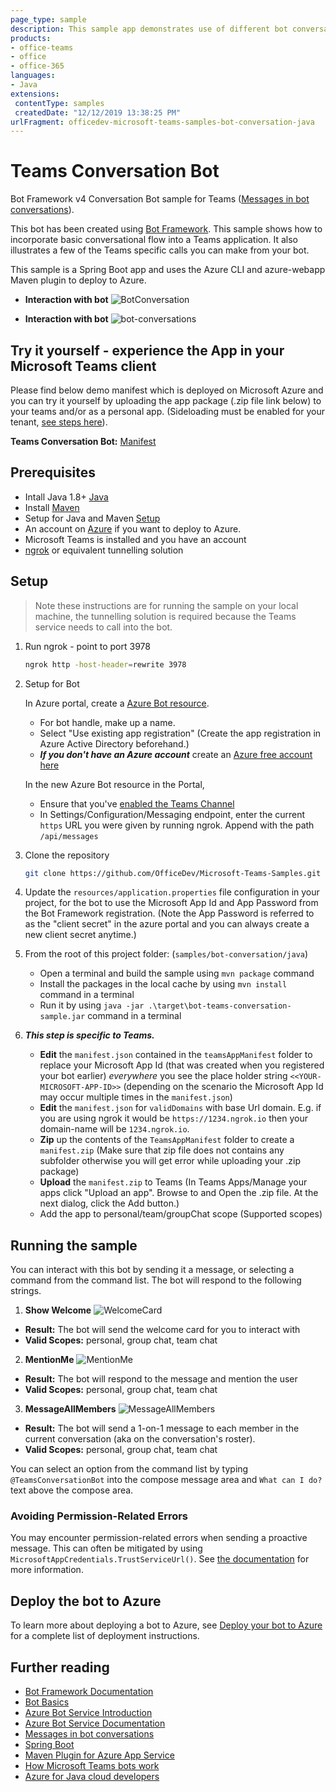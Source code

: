 ```yaml
---
page_type: sample
description: This sample app demonstrates use of different bot conversation events available in bot framework v4 for personal and teams scope.
products:
- office-teams
- office
- office-365
languages:
- Java
extensions:
 contentType: samples
 createdDate: "12/12/2019 13:38:25 PM"
urlFragment: officedev-microsoft-teams-samples-bot-conversation-java
---
```


# Teams Conversation Bot

Bot Framework v4 Conversation Bot sample for Teams ([Messages in bot conversations](https://learn.microsoft.com/microsoftteams/platform/bots/how-to/conversations/conversation-messages?tabs=dotnet)).

This bot has been created using [Bot Framework](https://dev.botframework.com). This sample shows
how to incorporate basic conversational flow into a Teams application. It also illustrates a few of the Teams specific calls you can make from your bot.

This sample is a Spring Boot app and uses the Azure CLI and azure-webapp Maven plugin to deploy to Azure.

- **Interaction with bot**
![BotConversation](Images/BotConversation.gif)

- **Interaction with bot**
![bot-conversations ](Images/bot-conversations.gif)

## Try it yourself - experience the App in your Microsoft Teams client
Please find below demo manifest which is deployed on Microsoft Azure and you can try it yourself by uploading the app package (.zip file link below) to your teams and/or as a personal app. (Sideloading must be enabled for your tenant, [see steps here](https://docs.microsoft.com/microsoftteams/platform/concepts/build-and-test/prepare-your-o365-tenant#enable-custom-teams-apps-and-turn-on-custom-app-uploading)).

**Teams Conversation Bot:** [Manifest](/samples/bot-conversation/csharp/demo-manifest/bot-conversation.zip)

## Prerequisites

- Intall Java 1.8+ [Java](https://www.oracle.com/java/technologies/downloads/#java8-windows)
- Install [Maven](https://maven.apache.org/)
- Setup for Java and Maven [Setup](Setup.md)
- An account on [Azure](https://azure.microsoft.com) if you want to deploy to Azure.
- Microsoft Teams is installed and you have an account
- [ngrok](https://ngrok.com/) or equivalent tunnelling solution

## Setup

> Note these instructions are for running the sample on your local machine, the tunnelling solution is required because
the Teams service needs to call into the bot.

1) Run ngrok - point to port 3978

    ```bash
    ngrok http -host-header=rewrite 3978
    ```

1) Setup for Bot

   In Azure portal, create a [Azure Bot resource](https://docs.microsoft.com/azure/bot-service/bot-service-quickstart-registration).
    - For bot handle, make up a name.
    - Select "Use existing app registration" (Create the app registration in Azure Active Directory beforehand.)
    - __*If you don't have an Azure account*__ create an [Azure free account here](https://azure.microsoft.com/free/)

   In the new Azure Bot resource in the Portal, 
    - Ensure that you've [enabled the Teams Channel](https://learn.microsoft.com/azure/bot-service/channel-connect-teams?view=azure-bot-service-4.0)
    - In Settings/Configuration/Messaging endpoint, enter the current `https` URL you were given by running ngrok. Append with the path `/api/messages`

1) Clone the repository

    ```bash
    git clone https://github.com/OfficeDev/Microsoft-Teams-Samples.git
    ```

1) Update the `resources/application.properties` file configuration in your project, for the bot to use the Microsoft App Id and App Password from the Bot Framework registration. (Note the App Password is referred to as the "client secret" in the azure portal and you can always create a new client secret anytime.)

1) From the root of this project folder: (`samples/bot-conversation/java`)
    - Open a terminal and build the sample using `mvn package` command
    - Install the packages in the local cache by using `mvn install` command in a terminal
    - Run it by using `java -jar .\target\bot-teams-conversation-sample.jar` command in a terminal

1) __*This step is specific to Teams.*__
    - **Edit** the `manifest.json` contained in the  `teamsAppManifest` folder to replace your Microsoft App Id (that was created when you registered your bot earlier) *everywhere* you see the place holder string `<<YOUR-MICROSOFT-APP-ID>>` (depending on the scenario the Microsoft App Id may occur multiple times in the `manifest.json`)
    - **Edit** the `manifest.json` for `validDomains` with base Url domain. E.g. if you are using ngrok it would be `https://1234.ngrok.io` then your domain-name will be `1234.ngrok.io`.
    - **Zip** up the contents of the `TeamsAppManifest` folder to create a `manifest.zip` (Make sure that zip file does not contains any subfolder otherwise you will get error while uploading your .zip package)
    - **Upload** the `manifest.zip` to Teams (In Teams Apps/Manage your apps click "Upload an app". Browse to and Open the .zip file. At the next dialog, click the Add button.)
    - Add the app to personal/team/groupChat scope (Supported scopes)

## Running the sample

You can interact with this bot by sending it a message, or selecting a command from the command list. The bot will respond to the following strings. 

1. **Show Welcome**
    ![WelcomeCard](Images/2.WelcomeCard.PNG)
  - **Result:** The bot will send the welcome card for you to interact with
  - **Valid Scopes:** personal, group chat, team chat

2. **MentionMe**
    ![MentionMe](Images/3.MentionMe.PNG)
  - **Result:** The bot will respond to the message and mention the user
  - **Valid Scopes:** personal, group chat, team chat

3. **MessageAllMembers**
    ![MessageAllMembers](Images/4.MessageAllMembers.PNG)
  - **Result:** The bot will send a 1-on-1 message to each member in the current conversation (aka on the conversation's roster).
  - **Valid Scopes:** personal, group chat, team chat

You can select an option from the command list by typing ```@TeamsConversationBot``` into the compose message area and ```What can I do?``` text above the compose area.

### Avoiding Permission-Related Errors

You may encounter permission-related errors when sending a proactive message. This can often be mitigated by using `MicrosoftAppCredentials.TrustServiceUrl()`. See [the documentation](https://docs.microsoft.com/azure/bot-service/bot-builder-howto-proactive-message?view=azure-bot-service-4.0&tabs=csharp#avoiding-401-unauthorized-errors) for more information.

## Deploy the bot to Azure

To learn more about deploying a bot to Azure, see [Deploy your bot to Azure](https://aka.ms/azuredeployment) for a complete list of deployment instructions.

## Further reading

- [Bot Framework Documentation](https://docs.botframework.com)
- [Bot Basics](https://docs.microsoft.com/azure/bot-service/bot-builder-basics?view=azure-bot-service-4.0)
- [Azure Bot Service Introduction](https://docs.microsoft.com/azure/bot-service/bot-service-overview-introduction?view=azure-bot-service-4.0)
- [Azure Bot Service Documentation](https://docs.microsoft.com/azure/bot-service/?view=azure-bot-service-4.0)
- [Messages in bot conversations](https://learn.microsoft.com/microsoftteams/platform/bots/how-to/conversations/conversation-messages?tabs=dotnet)
- [Spring Boot](https://spring.io/projects/spring-boot)
- [Maven Plugin for Azure App Service](https://github.com/microsoft/azure-maven-plugins/tree/develop/azure-webapp-maven-plugin)
- [How Microsoft Teams bots work](https://docs.microsoft.com/azure/bot-service/bot-builder-basics-teams?view=azure-bot-service-4.0&tabs=javascript)
- [Azure for Java cloud developers](https://docs.microsoft.com/azure/java/?view=azure-java-stable)